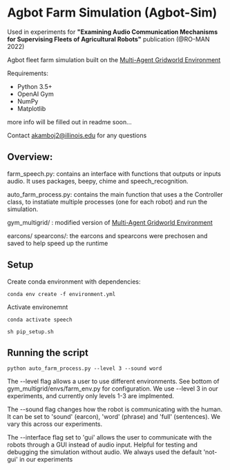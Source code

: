 # Agbot Farm Simulation (Agbot-Sim)
Used in experiments for **"Examining Audio Communication Mechanisms for Supervising Fleets of Agricultural Robots"** publication (@RO-MAN 2022)

Agbot fleet farm simulation built on the [Multi-Agent Gridworld Environment](https://github.com/ArnaudFickinger/gym-multigrid)

Requirements:
- Python 3.5+
- OpenAI Gym
- NumPy
- Matplotlib

more info will be filled out in readme soon...

Contact akamboj2@illinois.edu for any questions
## Overview:
farm_speech.py: contains an interface with functions that outputs or inputs audio. It uses packages, beepy, chime and speech_recognition.

auto_farm_process.py: contains the main function that uses a the Controller class, to instatiate multiple processes (one for each robot) and run the simulation.

gym_multigrid/ : modified version of [Multi-Agent Gridworld Environment](https://github.com/ArnaudFickinger/gym-multigrid)

earcons/ spearcons/: the earcons and spearcons were prechosen and saved to help speed up the runtime

## Setup

Create conda environment with dependencies:
```
conda env create -f environment.yml
```
Activate environemnt
```
conda activate speech
```
```
sh pip_setup.sh
```
## Running the script
```
python auto_farm_process.py --level 3 --sound word
```
The --level flag allows a user to use different environments. See bottom of gym_multigrid/envs/farm_env.py for configuration. We use --level 3 in our experiments, and currently only levels 1-3 are implmented.

The --sound flag changes how the robot is communicating with the human. It can be set to 'sound' (earcon), 'word' (phrase) and 'full' (sentences). We vary this across our experiments.

The --interface flag set to 'gui' allows the user to communicate with the robots through a GUI instead of audio input. Helpful for testing and debugging the simulation without audio. We always used the default 'not-gui' in our experiments

